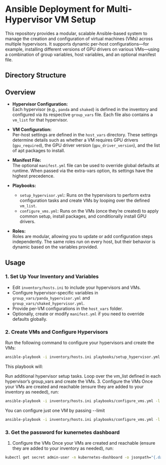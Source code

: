 # Ansible Deployment for Multi-Hypervisor VM Setup

This repository provides a modular, scalable Ansible-based system to manage the creation and configuration of virtual machines (VMs) across multiple hypervisors. It supports dynamic per-host configurations—for example, installing different versions of GPU drivers on various VMs—using a combination of group variables, host variables, and an optional manifest file.

## Directory Structure



## Overview

- **Hypervisor Configuration:**  
  Each hypervisor (e.g., `panda` and `shaked`) is defined in the inventory and configured via its respective `group_vars` file. Each file also contains a `vm_list` for that hypervisor.

- **VM Configuration:**  
  Per-host settings are defined in the `host_vars` directory. These settings determine details such as whether a VM requires GPU drivers (`gpu_required`), the GPU driver version (`gpu_driver_version`), and the list of apt packages to install.

- **Manifest File:**  
  The optional `manifest.yml` file can be used to override global defaults at runtime. When passed via the extra-vars option, its settings have the highest precedence.

- **Playbooks:**  
  - `setup_hypervisor.yml`: Runs on the hypervisors to perform extra configuration tasks and create VMs by looping over the defined `vm_list`.
  - `configure_vms.yml`: Runs on the VMs (once they’re created) to apply common setup, install packages, and conditionally install GPU drivers.

- **Roles:**  
  Roles are modular, allowing you to update or add configuration steps independently. The same roles run on every host, but their behavior is dynamic based on the variables provided.

## Usage

### 1. Set Up Your Inventory and Variables

- Edit `inventory/hosts.ini` to include your hypervisors and VMs.
- Configure hypervisor-specific variables in `group_vars/panda_hypervisor.yml` and `group_vars/shaked_hypervisor.yml`.
- Provide per-VM configurations in the `host_vars` folder.
- Optionally, create or modify `manifest.yml` if you need to override defaults globally.

### 2. Create VMs and Configure Hypervisors

Run the following command to configure your hypervisors and create the VMs:

```bash
ansible-playbook -i inventory/hosts.ini playbooks/setup_hypervisor.yml -l panda_hypervisor -e @../sites_manifests/panda-dev-versions.yml
```
This playbook will:

Run additional hypervisor setup tasks.
Loop over the vm_list defined in each hypervisor’s group_vars and create the VMs.
3. Configure the VMs
Once your VMs are created and reachable (ensure they are added to your inventory as needed), run:

```bash
ansible-playbook -i inventory/hosts.ini playbooks/configure_vms.yml -l panda-worker-node -e @../sites_manifests/panda-dev-versions.yml
```

You can configure just one VM by passing --limit <VM-name>
```bash
ansible-playbook -i inventory/hosts.ini playbooks/configure_vms.yml -l panda-worker-node -e @../sites_manifests/panda-dev-versions.yml
```

### 3. Get the password for kunernetes dashboard

1. Configure the VMs
Once your VMs are created and reachable (ensure they are added to your inventory as needed), run:

```bash
kubectl get secret admin-user -n kubernetes-dashboard -o jsonpath="{.data.token}" | base64 -d
```